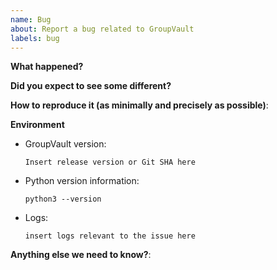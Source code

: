 ```yaml
---
name: Bug
about: Report a bug related to GroupVault
labels: bug
---
```


**What happened?**

**Did you expect to see some different?**

**How to reproduce it (as minimally and precisely as possible)**:

**Environment**

* GroupVault version:

    `Insert release version or Git SHA here`

* Python version information:

    `python3 --version`
    <!-- Replace the command with its output above -->

* Logs:

    ```
    insert logs relevant to the issue here
    ```

**Anything else we need to know?**: